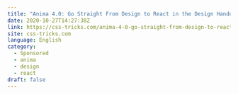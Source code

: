 ```yaml
---
title: "Anima 4.0: Go Straight From Design to React in the Design Handoff"
date: 2020-10-27T14:27:38Z
link: https://css-tricks.com/anima-4-0-go-straight-from-design-to-react-in-the-design-handoff/?utm_medium=RSS&utm_source=news.12bit.vn
site: css-tricks.com
language: English
category:
  - Sponsored
  - anima
  - design
  - react
draft: false
---
```

